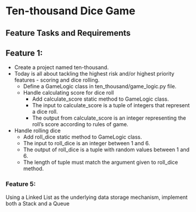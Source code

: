 # Ten-thousand Dice Game

## Feature Tasks and Requirements

## Feature 1:
* Create a project named ten-thousand.
* Today is all about tackling the highest risk and/or highest priority features - scoring and dice rolling. 
  * Define a GameLogic class in ten_thousand/game_logic.py file.
  * Handle calculating score for dice roll
    * Add calculate_score static method to GameLogic class.
    * The input to calculate_score is a tuple of integers that represent a dice roll.
    * The output from calculate_score is an integer representing the roll’s score according to rules of game.
* Handle rolling dice
  * Add roll_dice static method to GameLogic class.
  * The input to roll_dice is an integer between 1 and 6.
  * The output of roll_dice is a tuple with random values between 1 and 6.
  * The length of tuple must match the argument given to roll_dice method.

### Feature 5:
Using a Linked List as the underlying data storage mechanism, implement both a Stack and a Queue
